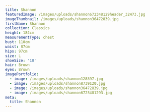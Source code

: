 ```yaml
---
title: Shannon
featuredImage: /images/uploads/shannon672348129header_32473.jpg
imageThumbnail: /images/uploads/shannon36472839.jpg
firstName: Shannon
collection: Classics
height: 184cm
measurementType: chest
bust: 110cm
waist: 87cm
hips: 97cm
size: L
shoeSize: '10'
hair: Brown
eyes: Brown
imagePortfolio:
  - image: /images/uploads/shannon128397.jpg
  - image: /images/uploads/shannon8739120.jpg
  - image: /images/uploads/shannon36472839.jpg
  - image: /images/uploads/shannon6723481293.jpg
meta:
  title: Shannon
---
```


